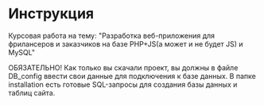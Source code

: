 # Инструкция
Курсовая работа на тему: "Разработка веб-приложения для фрилансеров и заказчиков на базе PHP+JS(а может и не будет JS) и MySQL"

ОБЯЗАТЕЛЬНО! Как только вы скачали проект, вы должны в файле DB_config ввести свои данные для подключения к базе данных.
В папке installation есть готовые SQL-запросы для создания базы данных и таблиц сайта.
